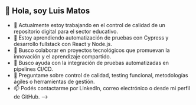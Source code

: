 ## 👋 Hola, soy Luis Matos

- 🔭 Actualmente estoy trabajando en el control de calidad de un repositorio digital para el sector educativo.
- 🌱 Estoy aprendiendo automatización de pruebas con Cypress y desarrollo fullstack con React y Node.js.
- 👯 Busco colaborar en proyectos tecnológicos que promuevan la innovación y el aprendizaje compartido.
- 🤔 Busco ayuda con la integración de pruebas automatizadas en pipelines CI/CD.
- 💬 Preguntame sobre control de calidad, testing funcional, metodologías ágiles o herramientas de gestión.
- 📫 Podés contactarme por LinkedIn, correo electrónico o desde mi perfil de GitHub.
-->

